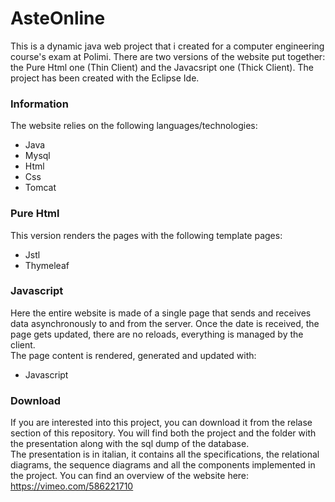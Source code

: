 # AsteOnline

This is a dynamic java web project that i created for a computer engineering course's exam at Polimi.
There are two versions of the website put together: the Pure Html one (Thin Client) and the Javacsript one (Thick Client).
The project has been created with the Eclipse Ide.


### Information
The website relies on the following languages/technologies:  
- Java
- Mysql
- Html
- Css
- Tomcat


### Pure Html
This version renders the pages with the following template pages:
- Jstl
- Thymeleaf

### Javascript
Here the entire website is made of a single page that sends and receives data asynchronously to and from the server.
Once the date is received, the page gets updated, there are no reloads, everything is managed by the client.  
The page content is rendered, generated and updated with:
- Javascript


### Download
If you are interested into this project, you can download it from the relase section of this repository.
You will find both the project and the folder with the presentation along with the sql dump of the database.  
The presentation is in italian, it contains all the specifications, the relational diagrams, the sequence diagrams and all the components implemented in the project.
You can find an overview of the website here: https://vimeo.com/586221710

